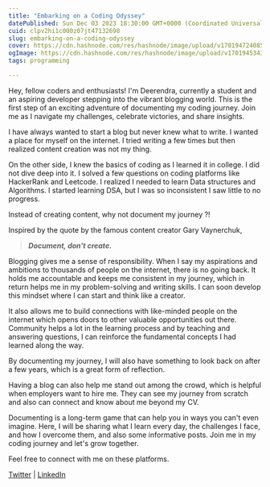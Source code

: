 ```yaml
---
title: "Embarking on a Coding Odyssey"
datePublished: Sun Dec 03 2023 18:30:00 GMT+0000 (Coordinated Universal Time)
cuid: clpv2hi1c000z07jt47132698
slug: embarking-on-a-coding-odyssey
cover: https://cdn.hashnode.com/res/hashnode/image/upload/v1701947240854/a72bbb36-61c3-4e7b-b7a5-fb42cd52330a.jpeg
ogImage: https://cdn.hashnode.com/res/hashnode/image/upload/v1701945343755/a63071f0-aae8-467c-a009-b167b603355c.jpeg
tags: programming

---
```


Hey, fellow coders and enthusiasts! I'm Deerendra, currently a student and an aspiring developer stepping into the vibrant blogging world. This is the first step of an exciting adventure of documenting my coding journey. Join me as I navigate my challenges, celebrate victories, and share insights.

I have always wanted to start a blog but never knew what to write. I wanted a place for myself on the internet. I tried writing a few times but then realized content creation was not my thing.

On the other side, I knew the basics of coding as I learned it in college. I did not dive deep into it. I solved a few questions on coding platforms like HackerRank and Leetcode. I realized I needed to learn Data structures and Algorithms. I started learning DSA, but I was so inconsistent I saw little to no progress.

Instead of creating content, why not document my journey ?!

Inspired by the quote by the famous content creator Gary Vaynerchuk,

> ***Document, don't create.***

Blogging gives me a sense of responsibility. When I say my aspirations and ambitions to thousands of people on the internet, there is no going back. It holds me accountable and keeps me consistent in my journey, which in return helps me in my problem-solving and writing skills. I can soon develop this mindset where I can start and think like a creator.

It also allows me to build connections with like-minded people on the internet which opens doors to other valuable opportunities out there. Community helps a lot in the learning process and by teaching and answering questions, I can reinforce the fundamental concepts I had learned along the way.

By documenting my journey, I will also have something to look back on after a few years, which is a great form of reflection.

Having a blog can also help me stand out among the crowd, which is helpful when employers want to hire me. They can see my journey from scratch and also can connect and know about me beyond my CV.

Documenting is a long-term game that can help you in ways you can't even imagine. Here, I will be sharing what I learn every day, the challenges I face, and how I overcome them, and also some informative posts. Join me in my coding journey and let's grow together.

Feel free to connect with me on these platforms.

[Twitter](https://twitter.com/DeerendraS0904) | [LinkedIn](https://www.linkedin.com/in/deerendra-saravanan-246201267/)